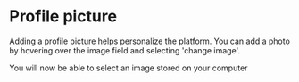 # Profile picture 
 Adding a profile picture helps personalize the platform.  You can add a photo by hovering over the image field and selecting 'change image'.  

You will now be able to select an image stored on your computer